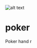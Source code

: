 ![alt text](http://donnemartin.com/wp-content/uploads/2014/10/poker_cover.jpg)

poker
============

Poker hand r